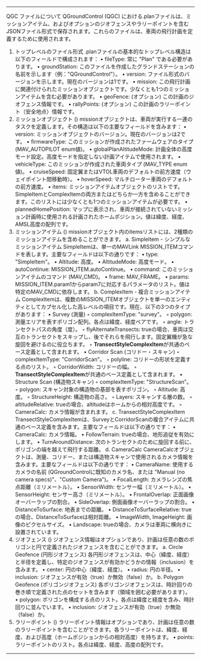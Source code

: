 --------------------------------------------------------------------------------
QGC ファイルについて
QGroundControl (QGC) における.planファイルは、ミッションアイテム、およびオプションのジオフェンスやラリーポイントを含むJSONファイル形式で保存されます。これらのファイルは、車両の飛行計画を定義するために使用されます。
1. トップレベルのファイル形式
.planファイルの基本的なトップレベル構造は以下のフィールドで構成されます：
•
fileType: 常に "Plan" である必要があります。
•
groundStation: このファイルを作成したグランドステーションの名前を示します（例："QGroundControl"）。
•
version: ファイル形式のバージョンを示します。現在のバージョンは1です。
•
mission: この飛行計画に関連付けられたミッションオブジェクトです。少なくとも1つのミッションアイテムを含む必要があります。
•
geoFence: (オプション) この計画のジオフェンス情報です。
•
rallyPoints: (オプション) この計画のラリーポイント（安全地点）情報です。
2. ミッションオブジェクト ()
missionオブジェクトは、車両が実行する一連のタスクを定義します。その構造は以下の主要なフィールドを含みます：
•
version: ミッションオブジェクトのバージョン。現在のバージョンは2です。
•
firmwareType: このミッションが作成されたファームウェアのタイプ (MAV_AUTOPILOT enum値)。
•
globalPlanAltitudeMode: 計画全体の高度モード設定。高度モードを指定しない計画アイテムで使用されます。
•
vehicleType: このミッションが作成された車両タイプ (MAV_TYPE enum値)。
•
cruiseSpeed: 固定翼またはVTOL車両のデフォルトの前方速度（ウェイポイント間移動時）。
•
hoverSpeed: マルチローター車両のデフォルトの前方速度。
•
items: ミッションアイテムオブジェクトのリストです。SimpleItemとComplexItemの両方またはどちらか一方を含めることができます。このリストには少なくとも1つのミッションアイテムが必要です。
•
plannedHomePosition: マップに表示され、車両が接続されていないミッション計画時に使用される計画されたホームポジション。値は緯度、経度、AMSL高度の配列です。
3. ミッションアイテム ()
missionオブジェクト内のitemsリストには、2種類のミッションアイテムを含めることができます。
a. SimpleItem - シンプルなミッションアイテム
SimpleItemは、単一のMAVLink MISSION_ITEMコマンドを表します。主要なフィールドは以下の通りです：
•
type: "SimpleItem"。
•
Altitude: 高度。
•
AltitudeMode: 高度モード。
•
autoContinue: MISSION_ITEM.autoContinue。
•
command: このミッションアイテムのコマンド (MAV_CMD)。
•
frame: MAV_FRAME。
•
params: MISSION_ITEM.param1からparam7に対応するパラメータのリスト。値は特定のMAV_CMDに依存します。
b. ComplexItem - 複合ミッションアイテム
ComplexItemは、複数のMISSION_ITEMオブジェクトを単一のエンティティとしてカプセル化した高レベルの項目です。現在、以下の3つのタイプがあります：
•
Survey (測量)
◦
complexItemType: "survey"。
◦
polygon: 測量エリアを表すポリゴン配列。各点は緯度、経度ペアです。
◦
angle: トランセクトパスの角度（度）。
◦
flyAlternateTransects: trueの場合、車両は交互のトランセクトをスキップし、後でそれらを飛行します。固定翼機が急な旋回を避けるのに役立ちます。
◦
**TransectStyleComplexItem**が共通のベース定義として含まれます。
•
Corridor Scan (コリドー・スキャン)
◦
complexItemType: "CorridorScan"。
◦
polyline: コリドーの形状を定義する点のリスト。
◦
CorridorWidth: コリドーの幅。
◦
**TransectStyleComplexItem**が共通のベース定義として含まれます。
•
Structure Scan (構造物スキャン)
◦
complexItemType: "StructureScan"。
◦
polygon: スキャン対象の構造物の基部を表すポリゴン。
◦
Altitude: 高度。
◦
StructureHeight: 構造物の高さ。
◦
Layers: スキャンする層の数。
◦
altitudeRelative: trueの場合、altitudeはホームからの相対高度です。
◦
CameraCalc: カメラ情報が含まれます。
c. TransectStyleComplexItem
TransectStyleComplexItemは、SurveyとCorridorScanの複合アイテムに共通のベース定義を含みます。主要なフィールドは以下の通りです：
•
CameraCalc: カメラ情報。
•
FollowTerrain: trueの場合、地形追従を有効にします。
•
TurnAroundDistance: 次のトランセクトのために旋回する前に、ポリゴンの端を越えて飛行する距離。
d. CameraCalc
CameraCalcオブジェクトは、測量、コリドー、または構造物スキャンで使用されるカメラ情報を含みます。主要なフィールドは以下の通りです：
•
CameraName: 使用するカメラの名前 (QGroundControlに既知のカメラ名、または "Manual (no camera specs)"、"Custom Camera")。
•
FocalLength: カメラレンズの焦点距離（ミリメートル）。
•
SensorWidth: センサー幅（ミリメートル）。
•
SensorHeight: センサー高さ（ミリメートル）。
•
FrontalOverlap: 正面画像オーバーラップの割合。
•
SideOverlap: 側面画像オーバーラップの割合。
•
DistanceToSurface: 地表までの距離。
•
DistanceToSurfaceRelative: trueの場合、DistanceToSurfaceは相対距離。
•
ImageWidth, ImageHeight: 画像のピクセルサイズ。
•
Landscape: trueの場合、カメラは車両に横向きに設置されています。
4. ジオフェンス ()
ジオフェンス情報はオプションであり、計画は任意の数のポリゴンと円で定義されたジオフェンスを含むことができます。
a. Circle Geofence (円形ジオフェンス)
各円形ジオフェンスは、中心（緯度、経度）と半径を定義し、特定のジオフェンスが有効かどうかの情報（inclusion）を含みます。
•
center: 円の中心（緯度、経度）。
•
radius: 円の半径。
•
inclusion: ジオフェンスが有効（true）か無効（false）か。
b. Polygon Geofence (ポリゴンジオフェンス)
各ポリゴンジオフェンスは、時計回りの巻き順で定義された点のセットを含みます（領域を囲む必要があります）。
•
polygon: ポリゴンを構成する点のリスト。各点は緯度と経度を含み、時計回りに並んでいます。
•
inclusion: ジオフェンスが有効（true）か無効（false）か。
5. ラリーポイント ()
ラリーポイント情報はオプションであり、計画は任意の数のラリーポイントを含むことができます。各ラリーポイントは、緯度、経度、および高度（ホームポジションからの相対高度）を持ちます。
•
points: ラリーポイントのリスト。各点は緯度、経度、高度の配列です。

--------------------------------------------------------------------------------